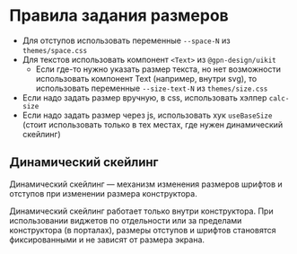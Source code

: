 # Правила задания размеров
* Для отступов использовать переменные `--space-N` из `themes/space.css`
* Для текстов использовать компонент `<Text>` из `@gpn-design/uikit`
    * Если где-то нужно указать размер текста, но нет возможности использовать компонент Text (например, внутри svg), то использовать переменные `--size-text-N` из `themes/size.css`
* Если надо задать размер вручную, в css, использовать хэлпер `calc-size`
* Если надо задать размер через js, использовать хук `useBaseSize` (стоит использовать только в тех местах, где нужен динамический скейлинг)

## Динамический скейлинг
Динамический скейлинг — механизм изменения размеров шрифтов и отступов при изменении размера конструктора.

Динамический скейлинг работает только внутри конструктора. При использовании виджетов по отдельности или за пределами конструктора (в порталах), размеры отступов и шрифтов становятся фиксированными и не зависят от размера экрана.
